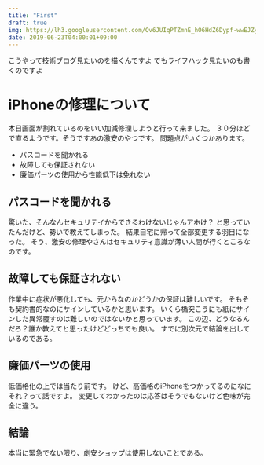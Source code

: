 ```yaml
---
title: "First"
draft: true 
img: https://lh3.googleusercontent.com/Ov6JUIqPTZmnE_hO6HdZ6Dypf-wwEJZy2030xJSLp5F_SXgY0OKUiggyrS7ctSRS5In_MH-96VmM9W1nyfuPYNdwTv1Jk3ZnIK1nSJN4OPJCJlhkxZOYYcYinFnypEBHMlgXdyZDxG2bxgTLF4QJyLWUV0Ax0qzmp-4fiP4QkzR9zTAhNOsnr3iA7N3zPIXSee-cv1oKbkHuvuPRY6eqJv8h5V8UZF2cYInul5HS4AeRAA7VLopnpju1xHzQ96eYaRIOODERaQkaeU_PPrcMxVUfGIgLtSa1PolS_fGcxUo3Mg57NvB_5jzk5ZF607Kk0rSRj15z8hYaNB1yCgHkDco0Rq4BWexI_3U1WmTAdAwt18rTvXQC3FOwdPWPszBC_-bBCZbeJUaBbqZArujmHyXWKfVdNMTiKFXThsl2R1OxXK48KhJeUdWlOm7DbrjugwFYP8a-6_7MjtGbWMxAxTY7KrhB2ldfTlQNeYYpUNI1Cecobc2--yFJLXI6QHMg-YSsA34gzOn6N9GlQfXhMOAirXx8QPT28Nh3SA3jpcTjyboLbpyCGCtfPOpBprwcBHNvy-NXVh8tjcCWuSulqSHDx7KzQgnCHTMParE0r_4f9eR9yORQKdrpUl6BMEHn_LBgwUGylFa9-BJKfK79OQSZqEFm1h5YezVWOOZSVqqz4-EFd9YpzMXqeXHeR5AQr4b80cXjxJ9ZiqSMsVkRQe0O=d
date: 2019-06-23T04:00:01+09:00
---
```



こうやって技術ブログ見たいのを描くんですよ
でもライフハック見たいのも書くのですよ

# iPhoneの修理について
本日画面が割れているのをいい加減修理しようと行って来ました。
３０分ほどで直るようです。そうですあの激安のやつです。
問題点がいくつかあります。

* パスコードを聞かれる
* 故障しても保証されない
* 廉価パーツの使用から性能低下は免れない


## パスコードを聞かれる
驚いた、そんなんセキュリテイからできるわけないじゃんアホけ？
と思っていたんだけど、勢いで教えてしまった。
結果自宅に帰って全部変更する羽目になった。
そう、激安の修理やさんはセキュリティ意識が薄い人間が行くところなのです。

## 故障しても保証されない
作業中に症状が悪化しても、元からなのかどうかの保証は難しいです。
そもそも契約書的なのにサインしているかと思います。
いくら楯突こうにも紙にサインした異常覆すのは難しいのではないかと思っています。
この辺、どうなるんだろ？誰か教えてと思ったけどどっちでも良い。
すでに別次元で結論を出しているのである。

## 廉価パーツの使用
低価格化の上では当たり前です。
けど、高価格のiPhoneをつかってるのになにそれ？って話ですよ。
変更してわかったのは応答はそうでもないけど色味が完全に違う。

## 結論
本当に緊急でない限り、劇安ショップは使用しないことである。

